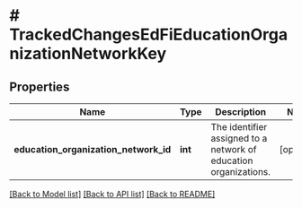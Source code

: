 # # TrackedChangesEdFiEducationOrganizationNetworkKey

## Properties

Name | Type | Description | Notes
------------ | ------------- | ------------- | -------------
**education_organization_network_id** | **int** | The identifier assigned to a network of education organizations. | [optional]

[[Back to Model list]](../../README.md#models) [[Back to API list]](../../README.md#endpoints) [[Back to README]](../../README.md)
